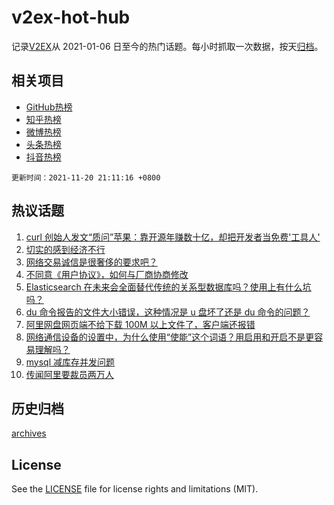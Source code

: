 # v2ex-hot-hub

 记录[V2EX](https://www.v2ex.com/)从 2021-01-06 日至今的热门话题。每小时抓取一次数据，按天[归档](archives)。
 
 ## 相关项目

- [GitHub热榜](https://github.com/snaildev/github-hot-hub)
- [知乎热榜](https://github.com/snaildev/zhihu-hot-hub)
- [微博热榜](https://github.com/snaildev/weibo-hot-hub)
- [头条热榜](https://github.com/snaildev/toutiao-hot-hub)
- [抖音热榜](https://github.com/snaildev/douyin-hot-hub)


 `更新时间：2021-11-20 21:11:16 +0800`

## 热议话题

1. [curl 创始人发文“质问”苹果：靠开源年赚数十亿，却把开发者当免费'工具人'](https://www.v2ex.com/t/816680)
1. [切实的感到经济不行](https://www.v2ex.com/t/816678)
1. [网络交易诚信是很奢侈的要求吧？](https://www.v2ex.com/t/816717)
1. [不同意《用户协议》，如何与厂商协商修改](https://www.v2ex.com/t/816698)
1. [Elasticsearch 在未来会全面替代传统的关系型数据库吗？使用上有什么坑吗？](https://www.v2ex.com/t/816686)
1. [du 命令报告的文件大小错误，这种情况是 u 盘坏了还是 du 命令的问题？](https://www.v2ex.com/t/816648)
1. [阿里网盘网页端不给下载 100M 以上文件了，客户端还报错](https://www.v2ex.com/t/816654)
1. [网络通信设备的设置中，为什么使用“使能”这个词语？用启用和开启不是更容易理解吗？](https://www.v2ex.com/t/816714)
1. [mysql 减库存并发问题](https://www.v2ex.com/t/816733)
1. [传闻阿里要裁员两万人](https://www.v2ex.com/t/816810)

## 历史归档

[archives](archives)

## License

See the [LICENSE](LICENSE) file for license rights and limitations (MIT).
